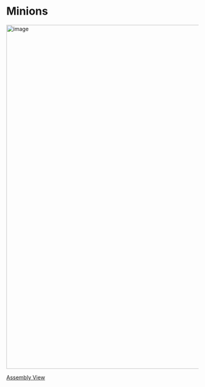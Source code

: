 # Minions
<img width="933" height="903" alt="image" src="https://github.com/user-attachments/assets/15272401-0e4b-4e6f-8779-829ec443999f" />

[Assembly View](https://kicanvas.org/?github=https%3A%2F%2Fgithub.com%2Fahsanu123%2Fsudi-keyboard%2Ftree%2Fmain%2Fdevelopment-board%2Fminions)
